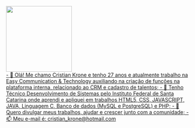 <div>
  <a href="https://www.linkedin.com/in/cristian-krone-a46b6b211/">
<img height="180em" src="https://github-readme-stats.vercel.app/api?username=ckrone&show_icons=true&theme=dark">
</div>
- 👋 Olá! Me chamo Cristian Krone e tenho 27 anos e atualmente trabalho na Easy Communication & Technology auxiliando na criação de funções na plataforma interna, relacionado ao CRM e cadastro de talentos; 
- 🌱 Tenho Técnico Desenvolvimento de Sistemas pelo Instituto Federal de Santa Catarina onde aprendi e apliquei em trabalhos HTML5, CSS, JAVASCRIPT, JAVA, Linguagem C, Banco de dados (MySQL e PostgreSQL) e PHP;
- 💞️ Quero divulgar meus trabalhos, ajudar e crescer junto com a comunidade;
- 📫 Meu e-mail é:  cristian_krone@hotmail.com

<!---
CKrone/CKrone is a ✨ special ✨ repository because its `README.md` (this file) appears on your GitHub profile.
You can click the Preview link to take a look at your changes.
--->

